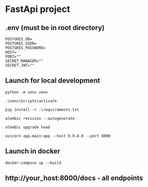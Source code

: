 # FastApi project
## .env (must be in root directory)
```
POSTGRES_DB=
POSTGRES_USER=
POSTGRES_PASSWORD=
HOST=
PORT=""
SECRET_MANAGER=""
SECRET_JWT=""
```
## Launch for local development
```
python -m venv venv
```
```
.\venv\Scripts\activate
```
```
pip install -r .\requirements.txt
```
```
alembic revision --autogenerate
```
```
alembic upgrade head
```
```
uvicorn app.main:app --host 0.0.0.0 --port 8000
```
## Launch in docker
```
docker-compose up --build
```
## http://your_host:8000/docs - all endpoints
